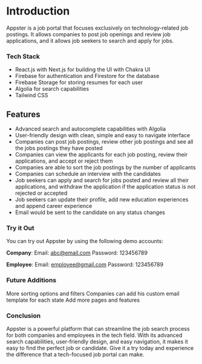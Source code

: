 # **Introduction**
Appster is a job portal that focuses exclusively on technology-related job postings. It allows companies to post job openings and review job applications, and it allows job seekers to search and apply for jobs.

### **Tech Stack**
- React.js with Next.js for building the UI with Chakra UI
- Firebase for authentication and Firestore for the database
- Firebase Storage for storing resumes for each user
- Algolia for search capabilities
- Tailwind CSS
 ## **Features**
- Advanced search and autocomplete capabilities with Algolia
- User-friendly design with clean, simple and easy to navigate interface
- Companies can post job postings, review other job postings and see all the jobs postings they have posted
- Companies can view the applicants for each job posting, review their applications, and accept or reject them
- Companies are able to sort the job postings by the number of applicants
- Companies can schedule an interview with the candidates
- Job seekers can apply and search for jobs posted and review all their applications, and withdraw the application if the application status is not rejected or accepted
- Job seekers can update their profile, add new education experiences and append career experience
- Email would be sent to the candidate on any status changes

### **Try it Out**
 You can try out Appster by using the following demo accounts:

**Company**:
Email: abc@email.com
Password: 123456789

**Employee**:
Email: employee@gmail.com
Password: 123456789

### **Future Additions**
More sorting options and filters
Companies can add his custom email template for each state
Add more pages and features

### **Conclusion**
Appster is a powerful platform that can streamline the job search process for both companies and employees in the tech field. With its advanced search capabilities, user-friendly design, and easy navigation, it makes it easy to find the perfect job or candidate. Give it a try today and experience the difference that a tech-focused job portal can make.
